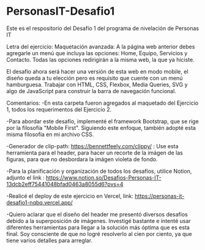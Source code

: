# PersonasIT-Desafio1

Este es el respositorio del Desafío 1 del programa de nivelación de Personas IT

Letra del ejercicio:
Maquetación avanzada: A la página web anterior debes agregarle un menú que incluya las opciones: Home, Equipo, Servicios y Contacto. Todas las opciones redirigirán a la misma web, la que ya hiciste.

El desafío ahora será hacer una versión de esta web en modo mobile, el diseño queda a tu elección pero es requisito que cuente con un menú hamburguesa. Trabajar con HTML, CSS, Flexbox, Media Queries, SVG y algo de JavaScript para construir la barra de navegación funcional.

Comentarios:
-En esta carpeta fueron agregados al maquetado del Ejercicio 1, todos los requerimentos del Ejercicio 2.

-Para abordar este desafío, implementé el framework Bootstrap, que se rige por la filosofía "Mobile First". Siguiendo este enfoque, también adopté esta misma filosofía en mi archivo CSS.

-Generador de clip-path: https://bennettfeely.com/clippy/ : Use esta herramienta para el header, para hacer un recorte de la imágen de las figuras, para que no desbordara la imágen violeta de fondo.

-Para la planificación y organización de todos los desafíos, utilice Notion, adjunto el link : https://www.notion.so/Desafios-Personas-IT-13dcb2eff75441048bfad0463a8055d6?pvs=4

-Realicé el deploy de este ejercicio en Vercel, link: https://personas-it-desafio1-nqbq.vercel.app/

-Quiero aclarar que el diseño del header me presentó diversos desafíos debido a la superposición de imágenes. Investigé bastante e intenté usar diferentes herramientas para llegar a la solución más óptima que es esta final. Soy consciente de que no logré resolverlo al cien por ciento, ya que tiene varios detalles para arreglar.
